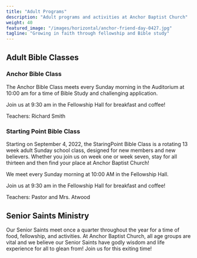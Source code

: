 ```yaml
---
title: "Adult Programs"
description: "Adult programs and activities at Anchor Baptist Church"
weight: 40
featured_image: "/images/horizontal/anchor-friend-day-0427.jpg"
tagline: "Growing in faith through fellowship and Bible study"
---
```


## Adult Bible Classes

### Anchor Bible Class

The Anchor Bible Class meets every Sunday morning in the Auditorium at 10:00 am for a time of Bible Study and challenging application.

Join us at 9:30 am in the Fellowship Hall for breakfast and coffee!

Teachers: Richard Smith

### Starting Point Bible Class

Starting on September 4, 2022, the StaringPoint Bible Class is a rotating 13 week adult Sunday school class, designed for new members and new believers. Whether you join us on week one or week seven, stay for all thirteen and then find your place at Anchor Baptist Church!

We meet every Sunday morning at 10:00 AM in the Fellowship Hall.

Join us at 9:30 am in the Fellowship Hall for breakfast and coffee!

Teachers: Pastor and Mrs. Atwood

## Senior Saints Ministry

Our Senior Saints meet once a quarter throughout the year for a time of food, fellowship, and activities. At Anchor Baptist Church, all age groups are vital and we believe our Senior Saints have godly wisdom and life experience for all to glean from! Join us for this exiting time!
